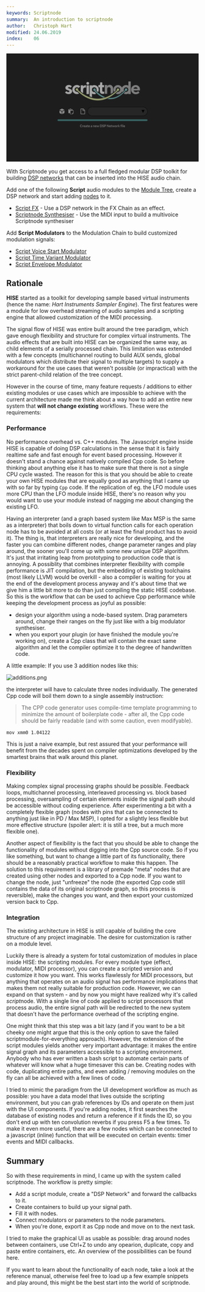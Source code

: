 ```yaml
---
keywords: Scriptnode
summary:  An introduction to scriptnode
author:   Christoph Hart
modified: 24.06.2019
index:    06
---
```


![scriptnode-start](/images/interface/scriptnode-start.png)

With Scriptnode you get access to a full fledged modular DSP toolkit for building [DSP networks](/scriptnode/manual/glossary#dsp-network) that can be inserted into the HISE audio chain.

Add one of the following **Script** audio modules to the [Module Tree](/working-with-hise/hise-interface/left-panel/module-tree), create a DSP network and start adding [nodes](/scriptnode/list) to it.

- [Script FX](/hise-modules/effects/list/scriptfx) - Use a DSP network in the FX Chain as an effect.
- [Scriptnode Synthesiser](/hise-modules/sound-generators/list/scriptsynth) - Use the MIDI input to build a multivoice Scriptnode synthesiser

Add **Script Modulators** to the Modulation Chain to build customized modulation signals:
- [Script Voice Start Modulator](/hise-modules/modulators/voice-start-modulators/list/scriptvoicestartmodulator)
- [Script Time Variant Modulator](/hise-modules/modulators/time-variant-modulators/list/scripttimevariantmodulator)
- [Script Envelope Modulator](/hise-modules/modulators/envelopes/list/scriptenvelopemodulator)


## Rationale

**HISE** started as a toolkit for developing sample based virtual instruments (hence the name: *Hart Instruments Sampler Engine*). The first features were a module for low overhead streaming of audio samples and a scripting engine that allowed customization of the MIDI processing.

The signal flow of HISE was entire built around the tree paradigm, which gave enough flexibility and structure for complex virtual instruments. The audio effects that are built into HISE can be organized the same way, as child elements of a serially processed chain. This limitation was extended with a few concepts (multichannel routing to build AUX sends, global modulators which distribute their signal to multiple targets) to supply a workaround for the use cases that weren't possible (or impractical) with the strict parent-child relation of the tree concept.

However in the course of time, many feature requests / additions to either existing modules or use cases which are impossible to achieve with the current architecture made me think about a way how to add an entire new system that **will not change existing** workflows. These were the requirements:

### Performance

No performance overhead vs. C++ modules. The Javascript engine inside HISE is capable of doing DSP calculations in the sense that it is fairly realtime safe and fast enough for event based processing. However it doesn't stand a chance against natively compiled Cpp code.
So before thinking about anything else it has to make sure that there is not a single CPU cycle wasted. The reason for this is that you should be able to create your own HISE modules that are equally good as anything that I came up with so far by typing `Cpp` code. If the replication of eg. the LFO module uses more CPU than the LFO module inside HISE, there's no reason why you would want to use your module instead of nagging me about changing the existing LFO.

Having an interpreter (and a graph based system like Max MSP is the same as a interpreter) that boils down to virtual function calls for each operation node has to be avoided at all costs (or at least the final product has to avoid it). The thing is, that interpreters are really nice for developing, and the faster you can combine different nodes, change parameter ranges and play around, the sooner you'll come up with some new unique DSP algorithm. It's just that irritating leap from prototyping to production code that is annoying.
A possiblity that combines interpreter flexibility with compile performance is JIT compilation, but the embedding of existing toolchains (most likely LLVM) would be overkill - also a compiler is waiting for you at the end of the development process anyway and it's about time that we give him a little bit more to do than just compiling the static HISE codebase. 
So this is the workflow that can be used to achieve Cpp performance while keeping the development process as joyful as possible:


- design your algorithm using a node-based system. Drag parameters around, change their ranges on the fly just like with a big modulator synthesiser.
- when you export your plugin (or have finished the module you're working on), create a Cpp class that will contain the exact same algorithm and let the compiler optimize it to the degree of handwritten code.

A little example: If you use 3 addition nodes like this:

![additions.png](/images/custom/scriptnode/additions.png)

the interpreter will have to calculate three nodes individually. The generated Cpp code will boil them down to a single assembly instruction:

> The CPP code generator uses compile-time template programming to minimize the amount of boilerplate code - after all, the Cpp code should be fairly readable (and with some caution, even modifyable).

```assembly
mov xmm0 1.04122
```

This is just a naive example, but rest assured that your performance will benefit from the decades spent on compiler optimizations developed by the smartest brains that walk around this planet.

### Flexibility

Making complex signal processing graphs should be possible. Feedback loops, multichannel processing, interleaved processing vs. block based processing, oversampling of certain elements inside the signal path should be accessible without coding experience. After experimenting a bit with a completely flexible graph (nodes with pins that can be connected to anything just like in PD / Max MSP), I opted for a slightly less flexible but more effective structure (spoiler alert: it is still a tree, but a much more flexible one).

Another aspect of flexibility is the fact that you should be able to change the functionality of modules without digging into the Cpp source code. So if you like something, but want to change a little part of its functionality, there should be a reasonably practical workflow to make this happen. The solution to this requirement is a library of premade "meta" nodes that are created using other nodes and exported to a Cpp node. If you want to change the node, just "unfreeze" the node (the exported Cpp code still contains the data of its original scriptnode graph, so this process is reversible), make the changes you want, and then export your customized version back to Cpp.

### Integration

The existing architecture in HISE is still capable of building the core structure of any project imaginable. The desire for customization is rather on a module level. 

Luckily there is already a system for total customization of modules in place inside HISE: the scripting modules. For every module type (effect, modulator, MIDI processor), you can create a scripted version and customize it how you want. This works flawlessly for MIDI processors, but anything that operates on an audio signal has performance implications that makes them not really suitable for production code.
However, we can expand on that system - and by now you might have realized why it's called *script*node.
With a single line of code applied to script processors that process audio, the entire signal path will be redirected to the new system that doesn't have the performance overhead of the scripting engine.

One might think that this step was a bit lazy (and if you want to be a bit cheeky one might argue that this is the only option to save the failed scriptmodule-for-everything approach). However, the extension of the script modules yields another very important advantage: it makes the entire signal graph and its parameters accessible to a scripting environment. Anybody who has ever written a bash script to automate certain parts of whatever will know what a huge timesaver this can be. Creating nodes with code, duplicating entire paths, and even adding / removing modules on the fly can all be achieved with a few lines of code.

I tried to mimic the paradigm from the UI development workflow as much as possible: you have a data model that lives outside the scripting environment, but you can grab references by IDs and operate on them just with the UI components. If you're adding nodes, it first searches the database of existing nodes and return a reference if it finds the ID, so you don't end up with ten convolution reverbs if you press F5 a few times.
To make it even more useful, there are a few nodes which can be connected to a javascript (inline) function that will be executed on certain events: timer events and MIDI callbacks.

## Summary

So with these requirements in mind, I came up with the system called scriptnode. The workflow is pretty simple: 

- Add a script module, create a "DSP Network" and forward the callbacks to it.
- Create containers to build up your signal path.
- Fill it with nodes.
- Connect modulators or parameters to the node parameters.
- When you're done, export it as Cpp node and move on to the next task.

I tried to make the graphical UI as usable as possible: drag around nodes between containers, use Ctrl+Z to undo any opearion, duplicate, copy and paste entire containers, etc. An overview of the possibilities can be found here.

If you want to learn about the functionality of each node, take a look at the reference manual, otherwise feel free to load up a few example snippets and play around, this might be the best start into the world of scriptnode.
